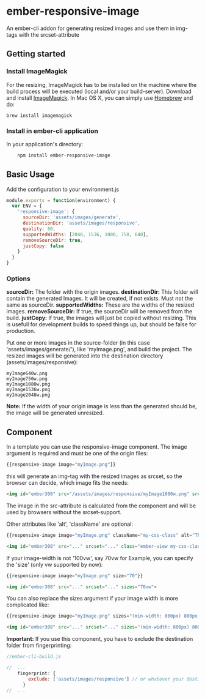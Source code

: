 # ember-responsive-image

An ember-cli addon for generating resized images and use them in img-tags with the srcset-attribute 

## Getting started
### Install ImageMagick

For the resizing, ImageMagick has to be installed on the machine where the build process will be executed (local and/or your build-server).
Download and install [ImageMagick](http://www.imagemagick.org/). In Mac OS X, you can simply use [Homebrew](http://mxcl.github.io/homebrew/) and do:

    brew install imagemagick
### Install in ember-cli application

In your application's directory:

```bash
    npm install ember-responsive-image
```

## Basic Usage

Add the configuration to your environment.js

```js
module.exports = function(environment) {
  var ENV = {
    'responsive-image': {
      sourceDir: 'assets/images/generate',
      destinationDir: 'assets/images/responsive',
      quality: 80,
      supportedWidths: [2048, 1536, 1080, 750, 640],
      removeSourceDir: true,
      justCopy: false
    }
  }
}
```

### Options

**sourceDir:** The folder with the origin images.
**destinationDir:** This folder will contain the generated Images. It will be created, if not exists. Must not the same as sourceDir.
**supportedWidths:** These are the widths of the resized images.
**removeSourceDir:** If true, the sourceDir will be removed from the build.
**justCopy:** If true, the images will just be copied without resizing. This is usefull for development builds to speed things up, but should be false for production.

Put one or more images in the source-folder (in this case 'assets/images/generate/'), like 'myImage.png', and build the project. The resized images will be generated into the destination directory (assets/images/responsive):
```
myImage640w.png
myImage750w.png
myImage1080w.png
myImage1536w.png
myImage2048w.png
```

**Note:** If the width of your origin image is less than the generated should be, the image will be generated unresized.

## Component

In a template you can use the responsive-image component. The image argument is required and must be one of the origin files:

```js
{{responsive-image image="myImage.png"}}
```

this will generate an img-tag with the resized images as srcset, so the browser can decide, which image fits the needs:
```html
<img id="ember308" src="/assets/images/responsive/myImage1080w.png" srcset="/assets/images/responsive/myImage640w.png 640w, /assets/images/responsive/myImage750w.png 750w, /assets/images/responsive/myImage1080w.png 1080w, /assets/images/responsive/myImage1536w.png 1536w, /assets/images/responsive/myImage2048w.png 2048w" class="ember-view">
```

The image in the src-attribute is calculated from the component and will be used by browsers without the srcset-support.

Other attributes like 'alt', 'className' are optional:

```js
{{responsive-image image="myImage.png" className="my-css-class" alt="This is my image"}}
```

```html
<img id="ember308" src="..." srcset="..." class="ember-view my-css-class" alt="This is my image">
```

If your image-width is not '100vw', say 70vw for Example, you can specify the 'size' (only vw supported by now):
```js
{{responsive-image image="myImage.png" size="70"}}
```

```html
<img id="ember308" src="..." srcset="..." sizes="70vw">
```

You can also replace the sizes argument if your image width is more complicated like:
```js
{{responsive-image image="myImage.png" sizes="(min-width: 800px) 800px, 100vw"}}
```

```html
<img id="ember308" src="..." srcset="..." sizes="(min-width: 800px) 800px, 100vw">
```

**Important:** If you use this component, you have to exclude the destination folder from fingerprinting:
```js
//ember-cli-build.js

//  ...
    fingerprint: {
        exclude: ['assets/images/responsive'] // or whatever your destination folder is
      }
//  ...      

```

